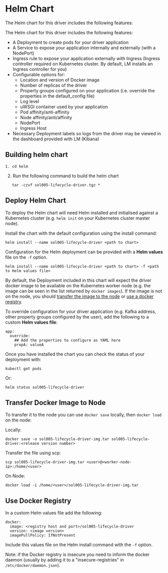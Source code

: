# Helm Chart
The Helm chart for this driver includes the following features:

The Helm chart for this driver includes the following features:

- A Deployment to create pods for your driver application
- A Service to expose your application internally and externally (with a NodePort)
- Ingress rule to expose your application externally with Ingress (Ingress controller required on Kubernetes cluster. By default, LM installs an Ingress controller for you)
- Configurable options for:
    - Location and version of Docker image
    - Number of replicas of the driver
    - Property groups configured on your application (i.e. override the properties in the default_config file)
    - Log level
    - uWSGI container used by your application
    - Pod affinity/anti-affinity
    - Node affinity/anti/affinity
    - NodePort
    - Ingress Host
- Necessary Deployment labels so logs from the driver may be viewed in the dashboard provided with LM (Kibana)

## Building helm chart

```
1. cd helm
```

2. Run the following command to build the helm chart

```
   tar -czvf sol005-lifecycle-driver.tgz *
```

## Deploy Helm Chart

To deploy the Helm chart will need Helm installed and initialised against a Kubernetes cluster (e.g. `helm init` on your Kubernetes cluster master node).

Install the chart with the default configuration using the install command:

```
helm install --name sol005-lifecycle-driver <path to chart>
```
   
Configuration for the Helm deployment can be provided with a **Helm values** file on the `-f` option.

```
helm install --name sol005-lifecycle-driver <path to chart> -f <path to Helm values file>
```

By default, the Deployment included in this chart will expect the driver docker image to be available on the Kubernetes worker node (e.g. the image can be seen in the list returned by `docker images`). If the image is not on the node, you should [transfer the image to the node](#transfer-docker-image-to-node) or [use a docker registry](#use-docker-registry).

To override configuration for your driver application (e.g. Kafka address, other property groups configured by the user), add the following to a custom **Helm values file**:

```
app:
  override:
    ## Add the properties to configure as YAML here
    propA: valueA 
```

Once you have installed the chart you can check the status of your deployment with:

```
kubectl get pods
```

Or:

```
helm status sol005-lifecycle-driver
```

## Transfer Docker Image to Node

To transfer it to the node you can use `docker save` locally, then `docker load` on the node:

Locally:
```
docker save -o sol005-lifecycle-driver-img.tar sol005-lifecycle-driver:<release version number>
```

Transfer the file using scp:
```
scp sol005-lifecycle-driver-img.tar <user>@<worker-node-ip>:/home/<user>
```

On Node:
```
docker load -i /home/<user>/sol005-lifecycle-driver-img.tar
```  

## Use Docker Registry

In a custom Helm values file add the following:

```
docker:
  image: <registry host and port>/sol005-lifecycle-driver
  version: <image version>
  imagePullPolicy: IfNotPresent
```

Include this values file on the Helm install command with the `-f` option.

Note: if the Docker registry is insecure you need to inform the docker daemon (usually by adding it to a "insecure-registries" in `/etc/docker/daemon.json`).
